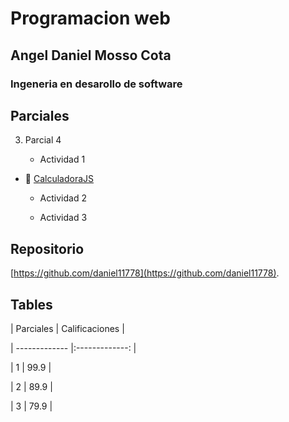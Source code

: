 



# Programacion web



## Angel Daniel Mosso Cota



### Ingeneria en desarollo de software




## Parciales





3. Parcial 4

    * Actividad 1
 * 🔗 [CalculadoraJS](EjercicioJS/index.html)

    * Actividad 2

    * Actividad 3







## Repositorio



[https://github.com/daniel11778](https://github.com/daniel11778).





## Tables



| Parciales     | Calificaciones |

| ------------- |:-------------: |

| 1             | 99.9           |

| 2             | 89.9           |


| 3             | 79.9           |
